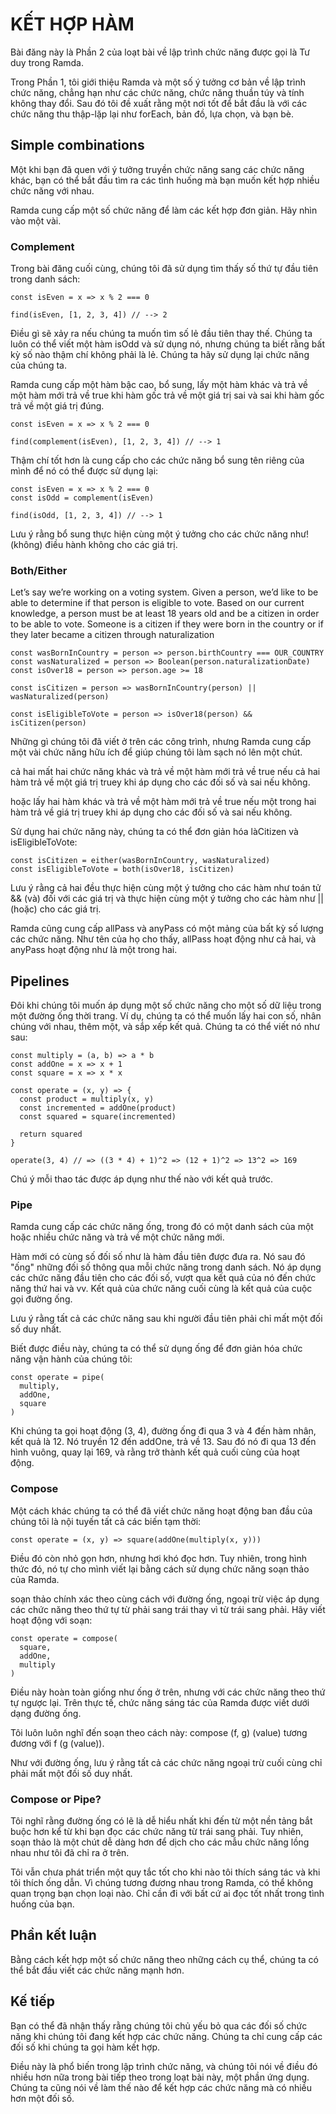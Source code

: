 # KẾT HỢP HÀM

Bài đăng này là Phần 2 của loạt bài về lập trình chức năng được gọi là Tư duy trong Ramda.

Trong Phần 1, tôi giới thiệu Ramda và một số ý tưởng cơ bản về lập trình chức năng, chẳng hạn như các chức năng, chức năng thuần túy và tính không thay đổi. Sau đó tôi đề xuất rằng một nơi tốt để bắt đầu là với các chức năng thu thập-lặp lại như forEach, bản đồ, lựa chọn, và bạn bè.

## Simple combinations

Một khi bạn đã quen với ý tưởng truyền chức năng sang các chức năng khác, bạn có thể bắt đầu tìm ra các tình huống mà bạn muốn kết hợp nhiều chức năng với nhau.

Ramda cung cấp một số chức năng để làm các kết hợp đơn giản. Hãy nhìn vào một vài.

### Complement

Trong bài đăng cuối cùng, chúng tôi đã sử dụng tìm thấy số thứ tự đầu tiên trong danh sách:

```
const isEven = x => x % 2 === 0

find(isEven, [1, 2, 3, 4]) // --> 2
```

Điều gì sẽ xảy ra nếu chúng ta muốn tìm số lẻ đầu tiên thay thế. Chúng ta luôn có thể viết một hàm isOdd và sử dụng nó, nhưng chúng ta biết rằng bất kỳ số nào thậm chí không phải là lẻ. Chúng ta hãy sử dụng lại chức năng của chúng ta.

Ramda cung cấp một hàm bậc cao, bổ sung, lấy một hàm khác và trả về một hàm mới trả về true khi hàm gốc trả về một giá trị sai và sai khi hàm gốc trả về một giá trị đúng.

```
const isEven = x => x % 2 === 0

find(complement(isEven), [1, 2, 3, 4]) // --> 1
```

Thậm chí tốt hơn là cung cấp cho các chức năng bổ sung tên riêng của mình để nó có thể được sử dụng lại:

```
const isEven = x => x % 2 === 0
const isOdd = complement(isEven)

find(isOdd, [1, 2, 3, 4]) // --> 1
```

Lưu ý rằng bổ sung thực hiện cùng một ý tưởng cho các chức năng như! \(không\) điều hành không cho các giá trị.

### Both/Either

Let’s say we’re working on a voting system. Given a person, we’d like to be able to determine if that person is eligible to vote. Based on our current knowledge, a person must be at least 18 years old and be a citizen in order to be able to vote. Someone is a citizen if they were born in the country or if they later became a citizen through naturalization

```
const wasBornInCountry = person => person.birthCountry === OUR_COUNTRY
const wasNaturalized = person => Boolean(person.naturalizationDate)
const isOver18 = person => person.age >= 18

const isCitizen = person => wasBornInCountry(person) || wasNaturalized(person)

const isEligibleToVote = person => isOver18(person) && isCitizen(person)
```

Những gì chúng tôi đã viết ở trên các công trình, nhưng Ramda cung cấp một vài chức năng hữu ích để giúp chúng tôi làm sạch nó lên một chút.

cả hai mất hai chức năng khác và trả về một hàm mới trả về true nếu cả hai hàm trả về một giá trị truey khi áp dụng cho các đối số và sai nếu không.

hoặc lấy hai hàm khác và trả về một hàm mới trả về true nếu một trong hai hàm trả về giá trị truey khi áp dụng cho các đối số và sai nếu không.

Sử dụng hai chức năng này, chúng ta có thể đơn giản hóa làCitizen và isEligibleToVote:

```
const isCitizen = either(wasBornInCountry, wasNaturalized)
const isEligibleToVote = both(isOver18, isCitizen)
```

Lưu ý rằng cả hai đều thực hiện cùng một ý tưởng cho các hàm như toán tử && \(và\) đối với các giá trị và thực hiện cùng một ý tưởng cho các hàm như \|\| \(hoặc\) cho các giá trị.

Ramda cũng cung cấp allPass và anyPass có một mảng của bất kỳ số lượng các chức năng. Như tên của họ cho thấy, allPass hoạt động như cả hai, và anyPass hoạt động như là một trong hai.

## Pipelines

Đôi khi chúng tôi muốn áp dụng một số chức năng cho một số dữ liệu trong một đường ống thời trang. Ví dụ, chúng ta có thể muốn lấy hai con số, nhân chúng với nhau, thêm một, và sắp xếp kết quả. Chúng ta có thể viết nó như sau:

```
const multiply = (a, b) => a * b
const addOne = x => x + 1
const square = x => x * x

const operate = (x, y) => {
  const product = multiply(x, y)
  const incremented = addOne(product)
  const squared = square(incremented)

  return squared
}

operate(3, 4) // => ((3 * 4) + 1)^2 => (12 + 1)^2 => 13^2 => 169
```

Chú ý mỗi thao tác được áp dụng như thế nào với kết quả trước.

### Pipe

Ramda cung cấp các chức năng ống, trong đó có một danh sách của một hoặc nhiều chức năng và trả về một chức năng mới.

Hàm mới có cùng số đối số như là hàm đầu tiên được đưa ra. Nó sau đó "ống" những đối số thông qua mỗi chức năng trong danh sách. Nó áp dụng các chức năng đầu tiên cho các đối số, vượt qua kết quả của nó đến chức năng thứ hai và vv. Kết quả của chức năng cuối cùng là kết quả của cuộc gọi đường ống.

Lưu ý rằng tất cả các chức năng sau khi người đầu tiên phải chỉ mất một đối số duy nhất.

Biết được điều này, chúng ta có thể sử dụng ống để đơn giản hóa chức năng vận hành của chúng tôi:

```
const operate = pipe(
  multiply,
  addOne,
  square
)
```

Khi chúng ta gọi hoạt động \(3, 4\), đường ống đi qua 3 và 4 đến hàm nhân, kết quả là 12. Nó truyền 12 đến addOne, trả về 13. Sau đó nó đi qua 13 đến hình vuông, quay lại 169, và rằng trở thành kết quả cuối cùng của hoạt động.

### Compose

Một cách khác chúng ta có thể đã viết chức năng hoạt động ban đầu của chúng tôi là nội tuyến tất cả các biến tạm thời:

```
const operate = (x, y) => square(addOne(multiply(x, y)))
```

Điều đó còn nhỏ gọn hơn, nhưng hơi khó đọc hơn. Tuy nhiên, trong hình thức đó, nó tự cho mình viết lại bằng cách sử dụng chức năng soạn thảo của Ramda.

soạn thảo chính xác theo cùng cách với đường ống, ngoại trừ việc áp dụng các chức năng theo thứ tự từ phải sang trái thay vì từ trái sang phải. Hãy viết hoạt động với soạn:

```
const operate = compose(
  square,
  addOne,
  multiply
)
```

Điều này hoàn toàn giống như ống ở trên, nhưng với các chức năng theo thứ tự ngược lại. Trên thực tế, chức năng sáng tác của Ramda được viết dưới dạng đường ống.

Tôi luôn luôn nghĩ đến soạn theo cách này: compose \(f, g\) \(value\) tương đương với f \(g \(value\)\).

Như với đường ống, lưu ý rằng tất cả các chức năng ngoại trừ cuối cùng chỉ phải mất một đối số duy nhất.

### Compose or Pipe?

Tôi nghĩ rằng đường ống có lẽ là dễ hiểu nhất khi đến từ một nền tảng bắt buộc hơn kể từ khi bạn đọc các chức năng từ trái sang phải. Tuy nhiên, soạn thảo là một chút dễ dàng hơn để dịch cho các mẫu chức năng lồng nhau như tôi đã chỉ ra ở trên.

Tôi vẫn chưa phát triển một quy tắc tốt cho khi nào tôi thích sáng tác và khi tôi thích ống dẫn. Vì chúng tương đương nhau trong Ramda, có thể không quan trọng bạn chọn loại nào. Chỉ cần đi với bất cứ ai đọc tốt nhất trong tình huống của bạn.

## Phần kết luận

Bằng cách kết hợp một số chức năng theo những cách cụ thể, chúng ta có thể bắt đầu viết các chức năng mạnh hơn.

## Kế tiếp

Bạn có thể đã nhận thấy rằng chúng tôi chủ yếu bỏ qua các đối số chức năng khi chúng tôi đang kết hợp các chức năng. Chúng ta chỉ cung cấp các đối số khi chúng ta gọi hàm kết hợp.

Điều này là phổ biến trong lập trình chức năng, và chúng tôi nói về điều đó nhiều hơn nữa trong bài tiếp theo trong loạt bài này, một phần ứng dụng. Chúng ta cũng nói về làm thế nào để kết hợp các chức năng mà có nhiều hơn một đối số.

